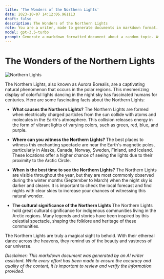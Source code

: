 ```yaml
---
title: 'The Wonders of the Northern Lights'
date: 2023-10-07 14:12:06.961113
draft: false
description: The Wonders of the Northern Lights
role: You are a writer, made to generate documents in markdown format. It is very important that all of the documents you generate are in valid markdown format.
model: gpt-3.5-turbo
prompt: Generate a markdown formatted document about a random topic. At the bottom, include a disclaimer explaining that the document was generated by you. The first line of the document should be the title. Make sure that the entire document is in proper markdown format, using a mix of various tags to make the document visually appealing.
---
```


# The Wonders of the Northern Lights

![Northern Lights](https://images.unsplash.com/photo-1579031653567-880631c6b840)

The Northern Lights, also known as Aurora Borealis, are a captivating natural phenomenon that occurs in the polar regions. This mesmerizing display of colorful lights dancing in the night sky has fascinated humans for centuries. Here are some fascinating facts about the Northern Lights:

- **What causes the Northern Lights?**
  The Northern Lights are formed when electrically charged particles from the sun collide with atoms and molecules in the Earth's atmosphere. This collision releases energy in the form of vibrant lights of varying colors, such as green, red, blue, and purple.

- **Where can you witness the Northern Lights?**
  The best places to witness this enchanting spectacle are near the Earth's magnetic poles, particularly in Alaska, Canada, Norway, Sweden, Finland, and Iceland. These locations offer a higher chance of seeing the lights due to their proximity to the Arctic Circle.

- **When is the best time to see the Northern Lights?**
  The Northern Lights are visible throughout the year, but they are most commonly observed during the winter months (September to March) when the night sky is darker and clearer. It is important to check the local forecast and find nights with clear skies to increase your chances of witnessing this natural wonder.

- **The cultural significance of the Northern Lights**
  The Northern Lights hold great cultural significance for indigenous communities living in the Arctic regions. Many legends and stories have been inspired by this celestial spectacle, shaping the folklore and heritage of these communities.

The Northern Lights are truly a magical sight to behold. With their ethereal dance across the heavens, they remind us of the beauty and vastness of our universe.

*Disclaimer: This markdown document was generated by an AI writer assistant. While every effort has been made to ensure the accuracy and quality of the content, it is important to review and verify the information provided.*
